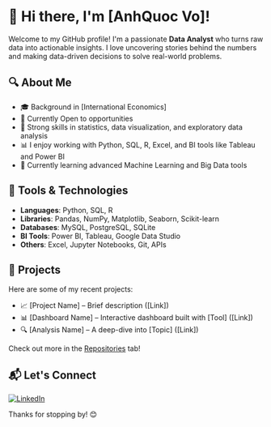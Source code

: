 # 👋 Hi there, I'm [AnhQuoc Vo]!

Welcome to my GitHub profile! I'm a passionate **Data Analyst** who turns raw data into actionable insights. I love uncovering stories behind the numbers and making data-driven decisions to solve real-world problems.

## 🔍 About Me

- 🎓 Background in [International Economics]
- 💼 Currently Open to opportunities
- 🧠 Strong skills in statistics, data visualization, and exploratory data analysis
- 📊 I enjoy working with Python, SQL, R, Excel, and BI tools like Tableau and Power BI
- 🌱 Currently learning advanced Machine Learning and Big Data tools
## 🧰 Tools & Technologies

- **Languages**: Python, SQL, R  
- **Libraries**: Pandas, NumPy, Matplotlib, Seaborn, Scikit-learn  
- **Databases**: MySQL, PostgreSQL, SQLite  
- **BI Tools**: Power BI, Tableau, Google Data Studio  
- **Others**: Excel, Jupyter Notebooks, Git, APIs

## 📂 Projects

Here are some of my recent projects:
- 📈 [Project Name] – Brief description ([Link])
- 📊 [Dashboard Name] – Interactive dashboard built with [Tool] ([Link])
- 🔍 [Analysis Name] – A deep-dive into [Topic] ([Link])

Check out more in the [Repositories](https://github.com/AnhQuocVo) tab!

## 📬 Let's Connect

[![LinkedIn](https://img.shields.io/badge/Linkedin-0e76a8?style=for-the-badge&logo=Linkedin&logoColor=white)](https://www.linkedin.com/in/anh-quoc-vo-b62b1b241/)

Thanks for stopping by! 😊
